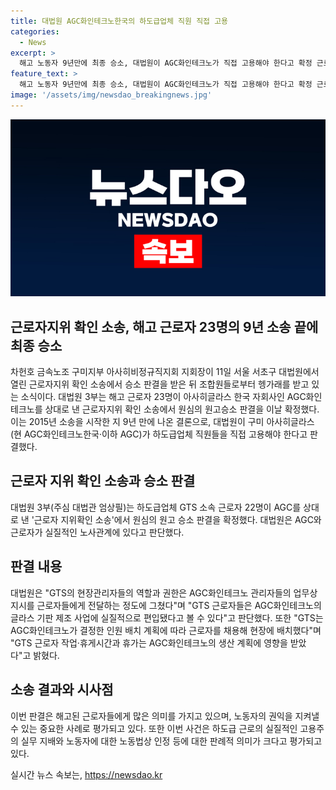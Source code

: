 ```yaml
---
title: 대법원 AGC화인테크노한국의 하도급업체 직원 직접 고용
categories:
  - News
excerpt: >
  해고 노동자 9년만에 최종 승소, 대법원이 AGC화인테크노가 직접 고용해야 한다고 확정 근로자지위 확인 소송에서 지속된 판단으로 해고 근로자 23명이 최종 판결을 받았다. AGC화인테크노는 하도급업체 직원들을 직접 고용해야 한다는 대법원의 결정을 받았으며, GTS 소속 근로자 22명의 원심 승소 판결 또한 확정됐다. 근로자들은 AGC의 지휘 명령을 받았으므로 회사가 직접 고용할 의무가 있다고 주장했고, 이에 대법원은 AGC와 근로자가 실질적인 노사관계에 있다고 판단했다. AGC화인테크노는 GTS 근로자들이 글라스 제조 사업에 실질적으로 편입됐다고 인정받았으며, GTS 근로자들의 업무 및 휴게시간, 휴가는 AGC화인테크노의 생산 계획에 영향을 받았다는 판단을 내렸다.
feature_text: >
  해고 노동자 9년만에 최종 승소, 대법원이 AGC화인테크노가 직접 고용해야 한다고 확정 근로자지위 확인 소송에서 지속된 판단으로 해고 근로자 23명이 최종 판결을 받았다. AGC화인테크노는 하도급업체 직원들을 직접 고용해야 한다는 대법원의 결정을 받았으며, GTS 소속 근로자 22명의 원심 승소 판결 또한 확정됐다. 근로자들은 AGC의 지휘 명령을 받았으므로 회사가 직접 고용할 의무가 있다고 주장했고, 이에 대법원은 AGC와 근로자가 실질적인 노사관계에 있다고 판단했다. AGC화인테크노는 GTS 근로자들이 글라스 제조 사업에 실질적으로 편입됐다고 인정받았으며, GTS 근로자들의 업무 및 휴게시간, 휴가는 AGC화인테크노의 생산 계획에 영향을 받았다는 판단을 내렸다.
image: '/assets/img/newsdao_breakingnews.jpg'
---
```


<p><img src="/assets/img/newsdao_breakingnews.jpg" alt="implanttips 속보" /></p>

<h2>근로자지위 확인 소송, 해고 근로자 23명의 9년 소송 끝에 최종 승소</h2>

<p data-ke-size="size16">차헌호 금속노조 구미지부 아사히비정규직지회 지회장이 11일 서울 서초구 대법원에서 열린 근로자지위 확인 소송에서 승소 판결을 받은 뒤 조합원들로부터 헹가래를 받고 있는 소식이다. 대법원 3부는 해고 근로자 23명이 아사히글라스 한국 자회사인 AGC화인테크노를 상대로 낸 근로자지위 확인 소송에서 원심의 원고승소 판결을 이날 확정했다. 이는 2015년 소송을 시작한 지 9년 만에 나온 결론으로, 대법원이 구미 아사히글라스(현 AGC화인테크노한국·이하 AGC)가 하도급업체 직원들을 직접 고용해야 한다고 판결했다.</p>

<h2>근로자 지위 확인 소송과 승소 판결</h2>

<p data-ke-size="size16">대법원 3부(주심 대법관 엄상필)는 하도급업체 GTS 소속 근로자 22명이 AGC를 상대로 낸 '근로자 지위확인 소송'에서 원심의 원고 승소 판결을 확정했다. 대법원은 AGC와 근로자가 실질적인 노사관계에 있다고 판단했다.</p>

<h2>판결 내용</h2>

<p data-ke-size="size16">대법원은 "GTS의 현장관리자들의 역할과 권한은 AGC화인테크노 관리자들의 업무상 지시를 근로자들에게 전달하는 정도에 그쳤다"며 "GTS 근로자들은 AGC화인테크노의 글라스 기판 제조 사업에 실질적으로 편입됐다고 볼 수 있다"고 판단했다. 또한 "GTS는 AGC화인테크노가 결정한 인원 배치 계획에 따라 근로자를 채용해 현장에 배치했다"며 "GTS 근로자 작업·휴게시간과 휴가는 AGC화인테크노의 생산 계획에 영향을 받았다"고 밝혔다.</p>

<h2>소송 결과와 시사점</h2>

<p data-ke-size="size16">이번 판결은 해고된 근로자들에게 많은 의미를 가지고 있으며, 노동자의 권익을 지켜낼 수 있는 중요한 사례로 평가되고 있다. 또한 이번 사건은 하도급 근로의 실질적인 고용주의 실무 지배와 노동자에 대한 노동법상 인정 등에 대한 판례적 의미가 크다고 평가되고 있다.</p>
실시간 뉴스 속보는, <a href="https://newsdao.kr" rel="dofollow">https://newsdao.kr</a>


